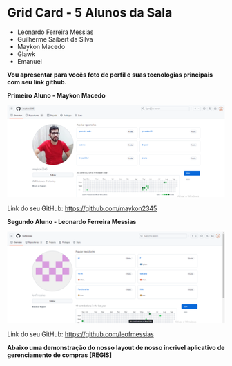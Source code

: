# Grid Card - 5 Alunos da Sala
 * Leonardo Ferreira Messias
 * Guilherme Saibert da Silva
 * Maykon Macedo
 * Glawk
 * Emanuel

 **Vou apresentar para vocês foto de perfil e suas tecnologias principais com seu link github.**
 
 __Primeiro Aluno - Maykon Macedo__

 ![foto](mk.png)

 Link do seu GitHub: https://github.com/maykon2345

 **Segundo Aluno - Leonardo Ferreira Messias**

  ![foto2](lf.png)

  Link do seu GitHub: https://github.com/leofmessias

  **Abaixo uma demonstração do nosso layout de nosso incrivel aplicativo de gerenciamento de compras [REGIS]**
